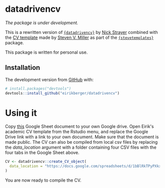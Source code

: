 # datadrivencv

*The package is under development.*

This is a rewritten version of [`{datadrivencv}`](https://github.com/nstrayer/datadrivencv) by
[Nick Strayer](https://github.com/nstrayer) combined with the [CV template](http://svmiller.com/blog/2016/03/svm-r-markdown-cv/) made by [Steven V. Miller](https://github.com/svmiller) as part of the [`{stevetemplates}`](http://svmiller.com/stevetemplates/) package. 

This package is written for personal use.

## Installation

The development version from [GitHub](https://github.com/) with:

``` r
# install.packages("devtools")
devtools::install_github("eirikberger/datadrivencv")
```

# Using it

Copy [this](https://docs.google.com/spreadsheets/d/1bBlRkTPyPXkxHUzBo7H6xJm33vnP-qv0sJ5rI1eCRO4/edit?usp=sharing) Google Sheet document to your own Google drive. Open Eirik's academic CV template from the Rstudio menu, and replace the Google Drive link with a link to your own document. Make sure that the document is made public. The CV can also be compiled from local csv files by replacing the *data_location* argument with a folder containing four CSV files with the four tabs in the Google Sheet above. 

``` r
CV <- datadrivencv::create_CV_object(
  data_location = "https://docs.google.com/spreadsheets/d/1bBlRkTPyPXkxHUzBo7H6xJm33vnP-qv0sJ5rI1eCRO4/edit?usp=sharing"
)
```

You are now ready to compile the CV.
